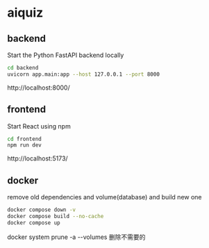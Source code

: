 # aiquiz

## backend

Start the Python FastAPI backend locally
``` bash
cd backend
uvicorn app.main:app --host 127.0.0.1 --port 8000
```

http://localhost:8000/

## frontend

Start React using npm
``` bash
cd frontend
npm run dev
```

http://localhost:5173/

## docker 
remove old dependencies and volume(database) and build new one
``` bash
docker compose down -v
docker compose build --no-cache
docker compose up
```
docker system prune -a --volumes 删除不需要的